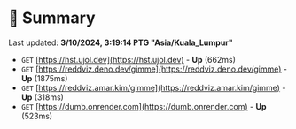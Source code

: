 # 📖 Summary
Last updated: **3/10/2024, 3:19:14 PTG "Asia/Kuala_Lumpur"**

- `GET` [https://hst.ujol.dev](https://hst.ujol.dev) - **Up** (662ms)
- `GET` [https://reddviz.deno.dev/gimme](https://reddviz.deno.dev/gimme) - **Up** (1875ms)
- `GET` [https://reddviz.amar.kim/gimme](https://reddviz.amar.kim/gimme) - **Up** (318ms)
- `GET` [https://dumb.onrender.com](https://dumb.onrender.com) - **Up** (523ms)
